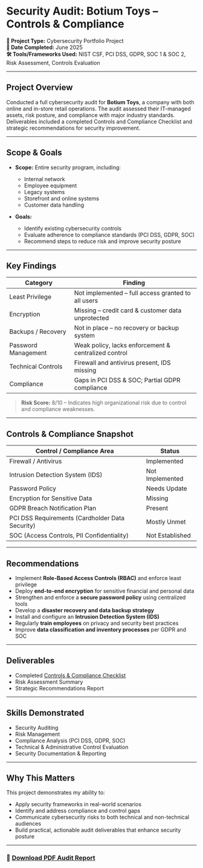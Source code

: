 # Security Audit: Botium Toys – Controls & Compliance

**📌 Project Type:** Cybersecurity Portfolio Project  
**📅 Date Completed:** June 2025  
**🛠️ Tools/Frameworks Used:** NIST CSF, PCI DSS, GDPR, SOC 1 & SOC 2, Risk Assessment, Controls Evaluation

---

## Project Overview

Conducted a full cybersecurity audit for **Botium Toys**, a company with both online and in-store retail operations. The audit assessed their IT-managed assets, risk posture, and compliance with major industry standards. Deliverables included a completed Controls and Compliance Checklist and strategic recommendations for security improvement.

---

## Scope & Goals

- **Scope:** Entire security program, including:
  - Internal network
  - Employee equipment
  - Legacy systems
  - Storefront and online systems
  - Customer data handling

- **Goals:**
  - Identify existing cybersecurity controls
  - Evaluate adherence to compliance standards (PCI DSS, GDPR, SOC)
  - Recommend steps to reduce risk and improve security posture

---

## Key Findings

| Category                      | Finding                                                |
|------------------------------|---------------------------------------------------------|
| Least Privilege           | Not implemented – full access granted to all users   |
| Encryption                | Missing – credit card & customer data unprotected     |
| Backups / Recovery        | Not in place – no recovery or backup system          |
| Password Management     | Weak policy, lacks enforcement & centralized control  |
| Technical Controls        | Firewall and antivirus present, IDS missing         |
| Compliance                | Gaps in PCI DSS & SOC; Partial GDPR compliance     |

> **Risk Score:** 8/10 – Indicates high organizational risk due to control and compliance weaknesses.

---

## Controls & Compliance Snapshot

| Control / Compliance Area                          | Status           |
|----------------------------------------------------|------------------|
| Firewall / Antivirus                               | Implemented    |
| Intrusion Detection System (IDS)                   | Not Implemented |
| Password Policy                                    | Needs Update   |
| Encryption for Sensitive Data                      | Missing        |
| GDPR Breach Notification Plan                      | Present        |
| PCI DSS Requirements (Cardholder Data Security)    | Mostly Unmet   |
| SOC (Access Controls, PII Confidentiality)         | Not Established|

---

## Recommendations

- Implement **Role-Based Access Controls (RBAC)** and enforce least privilege
- Deploy **end-to-end encryption** for sensitive financial and personal data
- Strengthen and enforce a **secure password policy** using centralized tools
- Develop a **disaster recovery and data backup strategy**
- Install and configure an **Intrusion Detection System (IDS)**
- Regularly **train employees** on privacy and security best practices
- Improve **data classification and inventory processes** per GDPR and SOC

---

## Deliverables

- Completed [Controls & Compliance Checklist](https://github.com/jpulak/securityAudit/blob/a4ff083ceb182ee582a909083894b72b127d6db0/Controls%20and%20compliance%20checklist.pdf)
- Risk Assessment Summary
- Strategic Recommendations Report


---

## Skills Demonstrated

- Security Auditing  
- Risk Management  
- Compliance Analysis (PCI DSS, GDPR, SOC)  
- Technical & Administrative Control Evaluation  
- Security Documentation & Reporting  

---

## Why This Matters

This project demonstrates my ability to:
- Apply security frameworks in real-world scenarios  
- Identify and address compliance and control gaps  
- Communicate cybersecurity risks to both technical and non-technical audiences  
- Build practical, actionable audit deliverables that enhance security posture

---

### 📄 [Download PDF Audit Report](https://docs.google.com/document/d/1pH8p5NdOFH39b5tiL7RkWIiZY_Ec3ktz3UXckDAXkLE/edit?usp=sharing)
